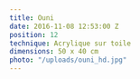 ```yaml
---
title: Ouni
date: 2016-11-08 12:53:00 Z
position: 12
technique: Acrylique sur toile
dimensions: 50 x 40 cm
photo: "/uploads/ouni_hd.jpg"
---
```


